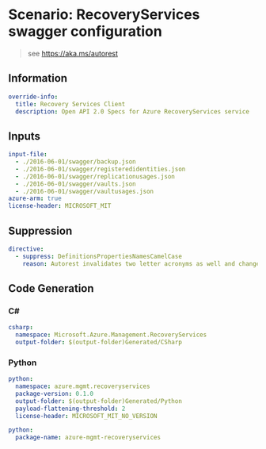 # Scenario: RecoveryServices swagger configuration

> see https://aka.ms/autorest

## Information
```yaml
override-info:
  title: Recovery Services Client
  description: Open API 2.0 Specs for Azure RecoveryServices service
```

## Inputs

``` yaml 
input-file:
  - ./2016-06-01/swagger/backup.json
  - ./2016-06-01/swagger/registeredidentities.json
  - ./2016-06-01/swagger/replicationusages.json
  - ./2016-06-01/swagger/vaults.json
  - ./2016-06-01/swagger/vaultusages.json
azure-arm: true
license-header: MICROSOFT_MIT
```

## Suppression

``` yaml
directive:
  - suppress: DefinitionsPropertiesNamesCamelCase
    reason: Autorest invalidates two letter acronyms as well and changes in data contracts require service wide changes and require more time
```

## Code Generation

### C#

```yaml $(csharp)
csharp:
  namespace: Microsoft.Azure.Management.RecoveryServices
  output-folder: $(output-folder)Generated/CSharp
```

### Python

```yaml $(python)
python:
  namespace: azure.mgmt.recoveryservices
  package-version: 0.1.0
  output-folder: $(output-folder)Generated/Python
  payload-flattening-threshold: 2
  license-header: MICROSOFT_MIT_NO_VERSION
```

```yaml $(python) && $(create)
python:
  package-name: azure-mgmt-recoveryservices
```